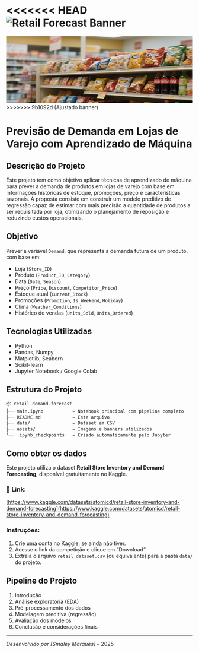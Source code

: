 
<<<<<<< HEAD
<img src="retail-banner.png" alt="Retail Forecast Banner" style="width:70%; max-height:180px;" />
=======
<img src="assets/retail-banner.png" alt="Retail Forecast Banner" style="width:100%; max-height:180px;" />
>>>>>>> 9b1092d (Ajustado banner)

#  Previsão de Demanda em Lojas de Varejo com Aprendizado de Máquina

##  Descrição do Projeto

Este projeto tem como objetivo aplicar técnicas de aprendizado de máquina para prever a demanda de produtos em lojas de varejo com base em informações históricas de estoque, promoções, preço e características sazonais. A proposta consiste em construir um modelo preditivo de regressão capaz de estimar com mais precisão a quantidade de produtos a ser requisitada por loja, otimizando o planejamento de reposição e reduzindo custos operacionais.

##  Objetivo

Prever a variável `Demand`, que representa a demanda futura de um produto, com base em:

- Loja (`Store_ID`)
- Produto (`Product_ID`, `Category`)
- Data (`Date`, `Season`)
- Preço (`Price`, `Discount`, `Competitor_Price`)
- Estoque atual (`Current_Stock`)
- Promoções (`Promotion`, `Is_Weekend`, `Holiday`)
- Clima (`Weather_Conditions`)
- Histórico de vendas (`Units_Sold`, `Units_Ordered`)

##  Tecnologias Utilizadas

- Python
- Pandas, Numpy
- Matplotlib, Seaborn
- Scikit-learn
- Jupyter Notebook / Google Colab

##  Estrutura do Projeto

```
📦 retail-demand-forecast
├── main.ipynb           ← Notebook principal com pipeline completo
├── README.md            ← Este arquivo
├── data/                ← Dataset em CSV
├── assets/              ← Imagens e banners utilizados
└── .ipynb_checkpoints   ← Criado automaticamente pelo Jupyter
```

##  Como obter os dados

Este projeto utiliza o dataset **Retail Store Inventory and Demand Forecasting**, disponível gratuitamente no Kaggle.

### 🔗 Link:
[https://www.kaggle.com/datasets/atomicd/retail-store-inventory-and-demand-forecasting](https://www.kaggle.com/datasets/atomicd/retail-store-inventory-and-demand-forecasting)

###  Instruções:

1. Crie uma conta no Kaggle, se ainda não tiver.
2. Acesse o link da competição e clique em “Download”.
3. Extraia o arquivo `retail_dataset.csv` (ou equivalente) para a pasta `data/` do projeto.

##  Pipeline do Projeto

1. Introdução
2. Análise exploratória (EDA)
3. Pré-processamento dos dados
4. Modelagem preditiva (regressão)
5. Avaliação dos modelos
6. Conclusão e considerações finais

---

*Desenvolvido por [Smaley Marques]* – 2025
